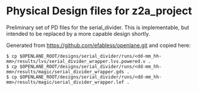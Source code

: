 # Physical Design files for z2a_project
Preliminary set of PD files for the serial_divider.
This is implementable, but intended to be replaced by a more capable design shortly.

Generated from https://github.com/efabless/openlane.git and copied here:

```
$ cp $OPENLANE_ROOT/designs/serial_divider/runs/<dd-mm_hh-mm>/results/lvs/serial_divider_wrapper.lvs.powered.v .
$ cp $OPENLANE_ROOT/designs/serial_divider/runs/<dd-mm_hh-mm>/results/magic/serial_divider_wrapper.gds .
$ cp $OPENLANE_ROOT/designs/serial_divider/runs/<dd-mm_hh-mm>/results/magic/serial_divider_wrapper.lef .
```
